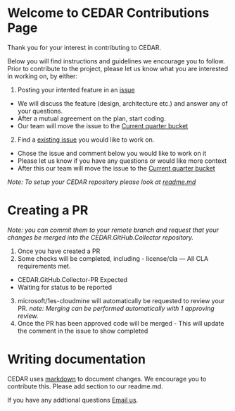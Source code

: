 # Welcome to CEDAR Contributions Page 
Thank you for your interest in contributing to CEDAR. 

Below you will find instructions and guidelines we encourage you to follow. 
Prior to contribute to the project, please let us know what you are interested in working on, by either:
1. Posting your intented feature in an [issue](https://github.com/microsoft/CEDAR.GitHub.Collector/issues/new) 
- We will discuss the feature (design, architecture etc.) and answer any of your questions. 
- After a mutual agreement on the plan, start coding. 
- Our team will move the issue to the [Current quarter bucket](https://github.com/microsoft/CEDAR.GitHub.Collector/projects/1) 

2. Find a [existing issue](https://github.com/microsoft/CEDAR.GitHub.Collector/issues) you would like to work on. 
- Chose the issue and comment below you would like to work on it 
- Please let us know if you have any questions or would like more context 
- After this our team will move the issue to the [Current quarter bucket](https://github.com/microsoft/CEDAR.GitHub.Collector/projects/1) 

*Note: To setup your CEDAR repository please look at [readme.md](https://github.com/microsoft/CEDAR.GitHub.Collector/blob/main/README.md)* 

# Creating a PR 
*Note: you can commit them to your remote branch and request that your changes be merged into the CEDAR.GitHub.Collector repository.*
1. Once you have created a PR 
2. Some checks will be completed, including - license/cla — All CLA requirements met. 
- CEDAR.GitHub.Collector-PR Expected 
- Waiting for status to be reported 
3. microsoft/1es-cloudmine will automatically be requested to review your PR. 
*note: Merging can be performed automatically with 1 approving review.* 
4. Once the PR has been approved code will be merged - This will update the comment in the issue to show completed 

# Writing documentation
CEDAR uses [markdown](http://markdownguide.org/) to document changes. We encourage you to contribute this. Please add section to our readme.md. 

If you have any addtional questions [Email us](CloudMinePM@microsoft.com). 
